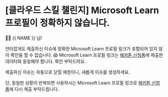 # [클라우드 스킬 챌린지] Microsoft Learn 프로필이 정확하지 않습니다.

👋🏼 {{ NAME }} 님!

안타깝게도 제출하신 이슈에 정확한 Microsoft Learn 프로필 링크가 포함되어 있지 않아 확인을 할 수 없습니다. 😱 Microsoft Learn 프로필 링크는 [해커톤 신청폼](https://hgrd.kr/hackathon-register)에 제출한 데이터와 동일해야 합니다. 확인 부탁드려요.

제출하신 이슈는 자동으로 닫힐 예정이니, 새롭게 이슈를 생성하세요.

단, 동일한 상황이 반복되면 사용하시는 Microsoft Learn 프로필 링크로 [해커톤 신청폼](https://hgrd.kr/hackathon-register)에 다시 제출 부탁드립니다.

